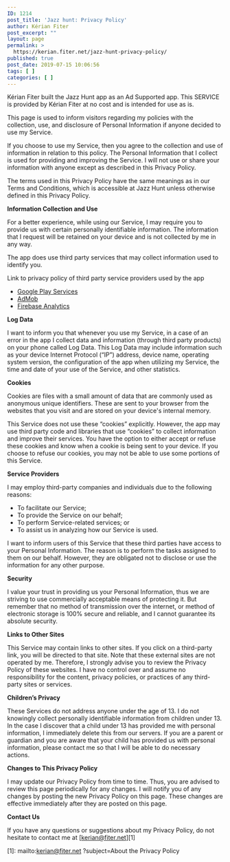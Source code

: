 ```yaml
---
ID: 1214
post_title: 'Jazz hunt: Privacy Policy'
author: Kérian Fiter
post_excerpt: ""
layout: page
permalink: >
  https://kerian.fiter.net/jazz-hunt-privacy-policy/
published: true
post_date: 2019-07-15 10:06:56
tags: [ ]
categories: [ ]
---
```

<!-- wp:paragraph -->

Kérian Fiter built the Jazz Hunt app as an Ad Supported app. This SERVICE is provided by Kérian Fiter at no cost and is intended for use as is.

<!-- /wp:paragraph -->

<!-- wp:paragraph -->

This page is used to inform visitors regarding my policies with the collection, use, and disclosure of Personal Information if anyone decided to use my Service.

<!-- /wp:paragraph -->

<!-- wp:paragraph -->

If you choose to use my Service, then you agree to the collection and use of information in relation to this policy. The Personal Information that I collect is used for providing and improving the Service. I will not use or share your information with anyone except as described in this Privacy Policy.

<!-- /wp:paragraph -->

<!-- wp:paragraph -->

The terms used in this Privacy Policy have the same meanings as in our Terms and Conditions, which is accessible at Jazz Hunt unless otherwise defined in this Privacy Policy.

<!-- /wp:paragraph -->

<!-- wp:paragraph -->

**Information Collection and Use**

<!-- /wp:paragraph -->

<!-- wp:paragraph -->

For a better experience, while using our Service, I may require you to provide us with certain personally identifiable information. The information that I request will be retained on your device and is not collected by me in any way.

<!-- /wp:paragraph -->

<!-- wp:paragraph -->

The app does use third party services that may collect information used to identify you.

<!-- /wp:paragraph -->

<!-- wp:paragraph -->

Link to privacy policy of third party service providers used by the app

<!-- /wp:paragraph -->

<!-- wp:list -->

*   <a href="https://www.google.com/policies/privacy/" target="_blank" rel="noreferrer noopener">Google Play Services</a>
*   <a href="https://support.google.com/admob/answer/6128543?hl=en" target="_blank" rel="noreferrer noopener">AdMob</a>
*   <a href="https://firebase.google.com/policies/analytics" target="_blank" rel="noreferrer noopener">Firebase Analytics</a>

<!-- /wp:list -->

<!-- wp:paragraph -->

**Log Data**

<!-- /wp:paragraph -->

<!-- wp:paragraph -->

I want to inform you that whenever you use my Service, in a case of an error in the app I collect data and information (through third party products) on your phone called Log Data. This Log Data may include information such as your device Internet Protocol (“IP”) address, device name, operating system version, the configuration of the app when utilizing my Service, the time and date of your use of the Service, and other statistics.

<!-- /wp:paragraph -->

<!-- wp:paragraph -->

**Cookies**

<!-- /wp:paragraph -->

<!-- wp:paragraph -->

Cookies are files with a small amount of data that are commonly used as anonymous unique identifiers. These are sent to your browser from the websites that you visit and are stored on your device's internal memory.

<!-- /wp:paragraph -->

<!-- wp:paragraph -->

This Service does not use these “cookies” explicitly. However, the app may use third party code and libraries that use “cookies” to collect information and improve their services. You have the option to either accept or refuse these cookies and know when a cookie is being sent to your device. If you choose to refuse our cookies, you may not be able to use some portions of this Service.

<!-- /wp:paragraph -->

<!-- wp:paragraph -->

**Service Providers**

<!-- /wp:paragraph -->

<!-- wp:paragraph -->

I may employ third-party companies and individuals due to the following reasons:

<!-- /wp:paragraph -->

<!-- wp:list -->

*   To facilitate our Service;
*   To provide the Service on our behalf;
*   To perform Service-related services; or
*   To assist us in analyzing how our Service is used.

<!-- /wp:list -->

<!-- wp:paragraph -->

I want to inform users of this Service that these third parties have access to your Personal Information. The reason is to perform the tasks assigned to them on our behalf. However, they are obligated not to disclose or use the information for any other purpose.

<!-- /wp:paragraph -->

<!-- wp:paragraph -->

**Security**

<!-- /wp:paragraph -->

<!-- wp:paragraph -->

I value your trust in providing us your Personal Information, thus we are striving to use commercially acceptable means of protecting it. But remember that no method of transmission over the internet, or method of electronic storage is 100% secure and reliable, and I cannot guarantee its absolute security.

<!-- /wp:paragraph -->

<!-- wp:paragraph -->

**Links to Other Sites**

<!-- /wp:paragraph -->

<!-- wp:paragraph -->

This Service may contain links to other sites. If you click on a third-party link, you will be directed to that site. Note that these external sites are not operated by me. Therefore, I strongly advise you to review the Privacy Policy of these websites. I have no control over and assume no responsibility for the content, privacy policies, or practices of any third-party sites or services.

<!-- /wp:paragraph -->

<!-- wp:paragraph -->

**Children’s Privacy**

<!-- /wp:paragraph -->

<!-- wp:paragraph -->

These Services do not address anyone under the age of 13. I do not knowingly collect personally identifiable information from children under 13. In the case I discover that a child under 13 has provided me with personal information, I immediately delete this from our servers. If you are a parent or guardian and you are aware that your child has provided us with personal information, please contact me so that I will be able to do necessary actions.

<!-- /wp:paragraph -->

<!-- wp:paragraph -->

**Changes to This Privacy Policy**

<!-- /wp:paragraph -->

<!-- wp:paragraph -->

I may update our Privacy Policy from time to time. Thus, you are advised to review this page periodically for any changes. I will notify you of any changes by posting the new Privacy Policy on this page. These changes are effective immediately after they are posted on this page.

<!-- /wp:paragraph -->

<!-- wp:paragraph -->

**Contact Us**

<!-- /wp:paragraph -->

<!-- wp:paragraph -->

If you have any questions or suggestions about my Privacy Policy, do not hesitate to contact me at \[kerian@fiter.net\]\[1\]

<!-- /wp:paragraph -->

[1]: mailto:kerian@fiter.net ?subject=About the Privacy Policy